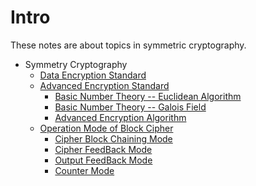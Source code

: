 # Intro
 These notes are about topics in symmetric cryptography.

* Symmetry Cryptography 
  * [Data Encryption Standard](des/des.md)
  * [Advanced Encryption Standard](aes/README.md)
    * [Basic Number Theory -- Euclidean Algorithm ](aes/euclid.md)
    * [Basic Number Theory -- Galois Field ](aes/galois_field.md)
    * [Advanced Encryption Algorithm](aes/aes.md)
  * [Operation Mode of Block Cipher](operation_mode/1_blockciphermode.md)
    * [Cipher Block Chaining Mode](operation_mode/2_cbc.md)
    * [Cipher FeedBack Mode](operation_mode/3_cfb.md)
    * [Output FeedBack Mode](operation_mode/4_ofb.md)
    * [Counter Mode](operation_mode/5_ctr.md)
